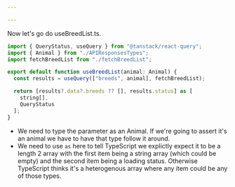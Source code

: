 ```yaml
---

---
```


Now let's go do useBreedList.ts.

```javascript
import { QueryStatus, useQuery } from "@tanstack/react-query";
import { Animal } from "./APIResponsesTypes";
import fetchBreedList from "./fetchBreedList";

export default function useBreedList(animal: Animal) {
  const results = useQuery(["breeds", animal], fetchBreedList);

  return [results?.data?.breeds ?? [], results.status] as [
    string[],
    QueryStatus
  ];
}
```

- We need to type the parameter as an Animal. If we're going to assert it's an animal we have to have that type follow it around.
- We need to use `as` here to tell TypeScript we explictly expect it to be a length 2 array with the first item being a string array (which could be empty) and the second item being a loading status. Otherwise TypeScript thinks it's a heterogenous array where any item could be any of those types.

